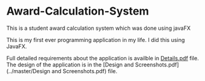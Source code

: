 # Award-Calculation-System
This is a student award calculation system which was done using javaFX

This is my first ever programming application in my life. I did this using JavaFX.

Full detailed requirements about the application is availble in [Details.pdf](../master/Details.pdf) file.  
The design of the application is in the [Design and Screenshots.pdf](../master/Design and Screenshots.pdf) file. 
